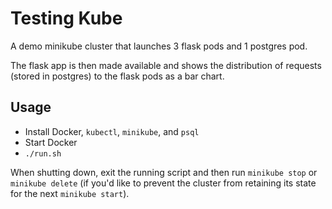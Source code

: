 # Testing Kube

A demo minikube cluster that launches 3 flask pods and 1 postgres pod. 

The flask app is then made available and shows the distribution of requests (stored in postgres) to the flask pods as a bar chart.

## Usage

- Install Docker, `kubectl`, `minikube`, and `psql`
- Start Docker
- `./run.sh`

When shutting down, exit the running script and then run `minikube stop` or `minikube delete` (if you'd like to prevent the cluster from retaining its state for the next `minikube start`).